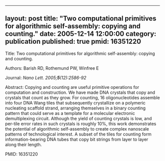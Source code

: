 
---
layout: post
title:  "Two computational primitives for algorithmic self-assembly: copying and counting."
date:   2005-12-14 12:00:00
category:  publication
published: true
pmid: 16351220
---

Title: Two computational primitives for algorithmic self-assembly: copying and counting.

Authors: Barish RD, Rothemund PW, Winfree E

Journal: *Nano Lett. 2005;**5**(12):2586-92*

Abstract: Copying and counting are useful primitive operations for computation and construction. We have made DNA crystals that copy and crystals that count as they grow. For counting, 16 oligonucleotides assemble into four DNA Wang tiles that subsequently crystallize on a polymeric nucleating scaffold strand, arranging themselves in a binary counting pattern that could serve as a template for a molecular electronic demultiplexing circuit. Although the yield of counting crystals is low, and per-tile error rates in such crystals is roughly 10%, this work demonstrates the potential of algorithmic self-assembly to create complex nanoscale patterns of technological interest. A subset of the tiles for counting form information-bearing DNA tubes that copy bit strings from layer to layer along their length.

PMID: 16351220

